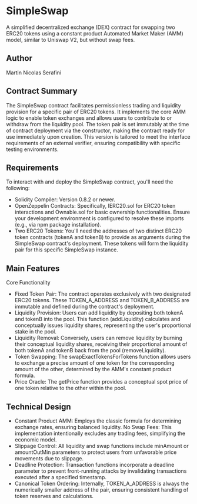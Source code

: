 # SimpleSwap
A simplified decentralized exchange (DEX) contract for swapping two ERC20 tokens using a constant product Automated Market Maker (AMM) model, similar to Uniswap V2, but without swap fees.

## Author
Martin Nicolas Serafini

## Contract Summary
The SimpleSwap contract facilitates permissionless trading and liquidity provision for a specific pair of ERC20 tokens. It implements the core AMM logic to enable token exchanges and allows users to contribute to or withdraw from the liquidity pool. The token pair is set immutably at the time of contract deployment via the constructor, making the contract ready for use immediately upon creation. This version is tailored to meet the interface requirements of an external verifier, ensuring compatibility with specific testing environments.

## Requirements
To interact with and deploy the SimpleSwap contract, you'll need the following:

* Solidity Compiler: Version 0.8.2 or newer.
* OpenZeppelin Contracts: Specifically, IERC20.sol for ERC20 token interactions and Ownable.sol for basic ownership functionalities. Ensure your development environment is configured to resolve these imports (e.g., via npm package installation).
* Two ERC20 Tokens: You'll need the addresses of two distinct ERC20 token contracts (tokenA and tokenB) to provide as arguments during the SimpleSwap contract's deployment. These tokens will form the liquidity pair for this specific SimpleSwap instance.
## Main Features
Core Functionality
* Fixed Token Pair: The contract operates exclusively with two designated ERC20 tokens. These TOKEN_A_ADDRESS and TOKEN_B_ADDRESS are immutable and defined during the contract's deployment.
* Liquidity Provision: Users can add liquidity by depositing both tokenA and tokenB into the pool. This function (addLiquidity) calculates and conceptually issues liquidity shares, representing the user's proportional stake in the pool.
* Liquidity Removal: Conversely, users can remove liquidity by burning their conceptual liquidity shares, receiving their proportional amount of both tokenA and tokenB back from the pool (removeLiquidity).
* Token Swapping: The swapExactTokensForTokens function allows users to exchange a precise amount of one token for the corresponding amount of the other, determined by the AMM's constant product formula.
* Price Oracle: The getPrice function provides a conceptual spot price of one token relative to the other within the pool.
  
## Technical Design
* Constant Product AMM: Employs the classic formula for determining exchange rates, ensuring balanced liquidity.
No Swap Fees: This implementation intentionally excludes any trading fees, simplifying the economic model.
* Slippage Control: All liquidity and swap functions include minAmount or amountOutMin parameters to protect users from unfavorable price movements due to slippage.
* Deadline Protection: Transaction functions incorporate a deadline parameter to prevent front-running attacks by invalidating transactions executed after a specified timestamp.
* Canonical Token Ordering: Internally, TOKEN_A_ADDRESS is always the numerically smaller address of the pair, ensuring consistent handling of token reserves and calculations.



